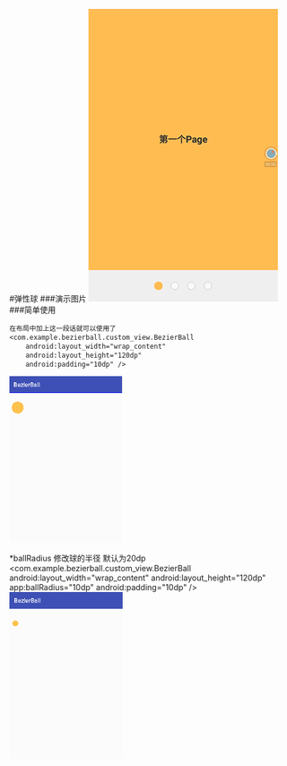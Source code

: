 #弹性球
###演示图片
![image](https://github.com/bouquet12138/pictureLibrary/blob/master/elasticBall.gif)
###简单使用
	
	在布局中加上这一段话就可以使用了
	<com.example.bezierball.custom_view.BezierBall
        android:layout_width="wrap_content"
        android:layout_height="120dp"
        android:padding="10dp" />
![image](https://github.com/bouquet12138/pictureLibrary/blob/master/ballRadiusBig.png)


*ballRadius 修改球的半径 默认为20dp
	  <com.example.bezierball.custom_view.BezierBall
        android:layout_width="wrap_content"
        android:layout_height="120dp"
        app:ballRadius="10dp"
        android:padding="10dp" />
![image](https://github.com/bouquet12138/pictureLibrary/blob/master/ballRadiusSmall.png)
       